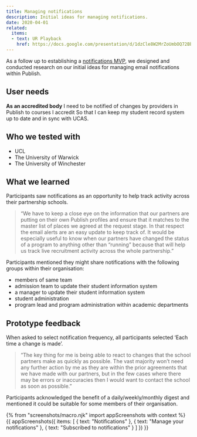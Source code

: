 ```yaml
---
title: Managing notifications
description: Initial ideas for managing notifications.
date: 2020-04-01
related:
  items:
  - text: UR Playback
    href: https://docs.google.com/presentation/d/1dzCle8W2MrZoUmbOQ72BboRn9v-6tZ3SaprhNIREAQE/
---
```

As a follow up to establishing a [notifications MVP](/publish-teacher-training-courses/notifications-mvp), we designed and conducted research on our initial ideas for managing email notifications within Publish.

## User needs

**As an accredited body**
I need to be notified of changes by providers in Publish to courses I accredit
So that I can keep my student record system up to date and in sync with UCAS.

## Who we tested with

* UCL
* The University of Warwick
* The University of Winchester

## What we learned

Participants saw notifications as an opportunity to help track activity across their partnership schools.

> “We have to keep a close eye on the information that our partners are putting on their own Publish profiles and ensure that it matches to the master list of places we agreed at the request stage.  In that respect the email alerts are an easy update to keep track of.  It would be especially useful to know when our partners have changed the status of a program to anything other than “running” because that will help us track live recruitment activity across the whole partnership.”

Participants mentioned they might share notifications with the following groups within their organisation:

* members of same team
* admission team to update their  student information system
* a manager to update their student information system
* student administration
* program lead and program administration within academic departments

## Prototype feedback

When asked to select notification frequency, all participants selected ‘Each time a change is made’.

> “The key thing for me is being able to react to changes that the school partners make as quickly as possible. The vast majority won’t need any further action by me as they are within the prior agreements that we have made with our partners, but in the few cases where there may be errors or inaccuracies then I would want to contact the school as soon as possible.”

Participants acknowledged the benefit of a daily/weekly/monthly digest and mentioned it could be suitable for some members of their organisation.

{% from "screenshots/macro.njk" import appScreenshots with context %}
{{ appScreenshots({
  items: [
    {
      text: "Notifications"
    },
    {
      text: "Manage your notifications"
    }, 
    {
      text: "Subscribed to notifications"
    }
  ]
}) }}